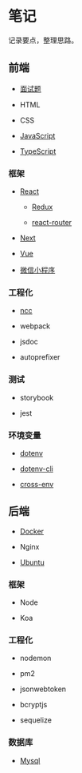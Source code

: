# 笔记

记录要点，整理思路。

## 前端

- [面试题](/note/front-end/interview)

- HTML

- CSS

- [JavaScript](/note/front-end/javascript/)

- [TypeScript](/note/front-end/typescript)

### 框架

- [React](/note/front-end/react/)
  - [Redux](/note/front-end/react/redux)

  - [react-router](/note/front-end/react/react-router)

- [Next](/note/front-end/next/)

- [Vue](/note/front-end/vue/)

- [微信小程序](/note/front-end/mini-program/weapp)

### 工程化

- [ncc](/note/front-end/ncc)

- webpack

- jsdoc

- autoprefixer

### 测试

- storybook

- jest

### 环境变量

- [dotenv](/note/front-end/environment/dotenv)

- [dotenv-cli](/note/front-end/environment/dotenv-cli)

- [cross-env](/note/front-end/environment/cross-env)

## 后端

- [Docker](/note/back-end/docker)

- Nginx

- [Ubuntu](/note/back-end/ubuntu)

### 框架

- Node

- Koa

### 工程化

- nodemon

- pm2

- jsonwebtoken

- bcryptjs

- sequelize

### 数据库

- [Mysql](/note/back-end/mysql)
